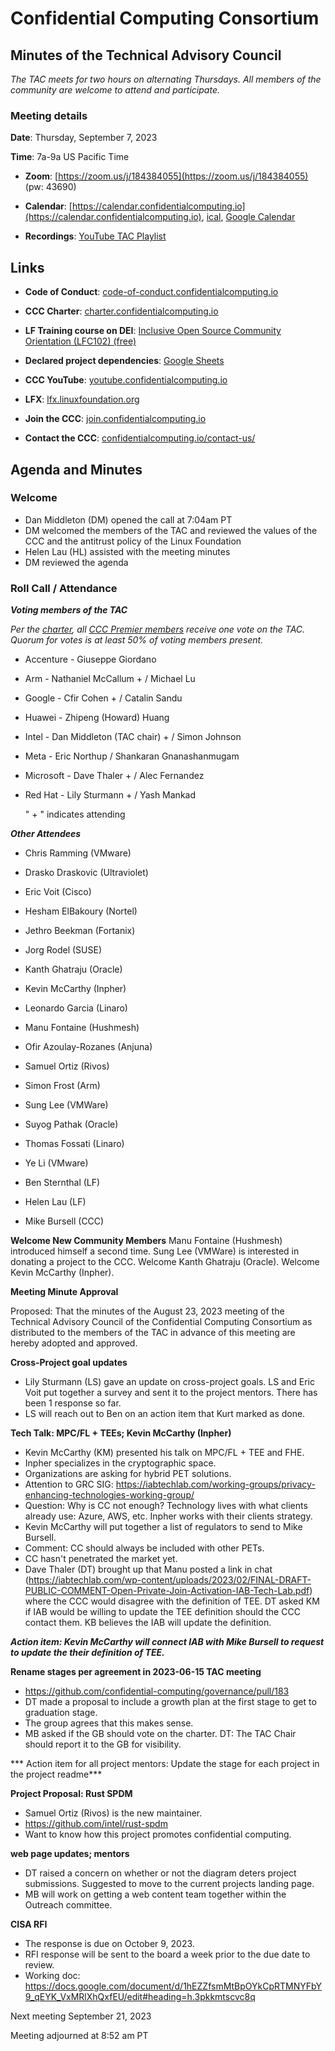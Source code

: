 # Confidential Computing Consortium

## Minutes of the Technical Advisory Council

*The TAC meets for two hours on alternating Thursdays. All members of the community are welcome to attend and participate.*

### Meeting details

**Date**: Thursday, September 7, 2023

**Time**: 7a-9a US Pacific Time

* **Zoom**: [https://zoom.us/j/184384055](https://zoom.us/j/184384055) (pw: 43690)

* **Calendar**: [https://calendar.confidentialcomputing.io](https://calendar.confidentialcomputing.io),
[ical](https://calendar.google.com/calendar/ical/c\_c0pcihr7n2n1k3a38i32d9ag10%40group.calendar.google.com/public/basic.ics),
[Google Calendar](https://calendar.google.com/calendar/u/0/r?cid=c\_c0pcihr7n2n1k3a38i32d9ag10@group.calendar.google.com)

* **Recordings**: [YouTube TAC Playlist](https://www.youtube.com/playlist?list=PLmfkUJc39uMjaB_I1dYW72I44kr9QzG_B)

## Links

* **Code of Conduct**: [code-of-conduct.confidentialcomputing.io](https://code-of-conduct.confidentialcomputing.io)

* **CCC Charter**: [charter.confidentialcomputing.io](https://charter.confidentialcomputing.io)

* **LF Training course on DEI**: [Inclusive Open Source Community Orientation (LFC102) (free)](https://training.linuxfoundation.org/training/inclusive-open-source-community-orientation-lfc102/)

* **Declared project dependencies**: [Google Sheets](https://docs.google.com/spreadsheets/d/1UKnbbGWXYLjnPZsox3zmYo59nv3XSXjePfas5E2fER0/edit#gid=0)

* **CCC YouTube**: [youtube.confidentialcomputing.io](https://youtube.confidentialcomputing.io)

* **LFX**: [lfx.linuxfoundation.org](https://lfx.linuxfoundation.org)

* **Join the CCC**: [join.confidentialcomputing.io](https://join.confidentialcomputing.io)

* **Contact the CCC**: [confidentialcomputing.io/contact-us/](https://confidentialcomputing.io/contact-us/)

## Agenda and Minutes

### Welcome

* Dan Middleton (DM) opened the call at 7:04am PT
* DM welcomed the members of the TAC and reviewed the values of the CCC and the antitrust policy of the Linux Foundation
* Helen Lau (HL) assisted with the meeting minutes
* DM reviewed the agenda

### Roll Call / Attendance

***Voting members of the TAC***

*Per the [charter](https://charter.confidentialcomputing.io), all [CCC Premier members](https://confidentialcomputing.io/members/) receive one vote on the TAC. Quorum for votes is at least 50% of voting members present.*

* Accenture - Giuseppe Giordano 
* Arm - Nathaniel McCallum + / Michael Lu
* Google - Cfir Cohen + / Catalin Sandu 
* Huawei - Zhipeng (Howard) Huang 
* Intel - Dan Middleton (TAC chair) + / Simon Johnson
* Meta - Eric Northup / Shankaran Gnanashanmugam
* Microsoft - Dave Thaler + / Alec Fernandez  
* Red Hat - Lily Sturmann + / Yash Mankad 

   " + " indicates attending

***Other Attendees***

* Chris Ramming (VMware)
* Drasko Draskovic (Ultraviolet)
* Eric Voit (Cisco)
* Hesham ElBakoury (Nortel)
* Jethro Beekman (Fortanix)
* Jorg Rodel (SUSE)
* Kanth Ghatraju (Oracle) 
* Kevin McCarthy (Inpher)
* Leonardo Garcia (Linaro)
* Manu Fontaine (Hushmesh)
* Ofir Azoulay-Rozanes (Anjuna)
* Samuel Ortiz (Rivos)
* Simon Frost (Arm)
* Sung Lee (VMWare)
* Suyog Pathak (Oracle)
* Thomas Fossati (Linaro)
* Ye Li (VMware)

* Ben Sternthal (LF)
* Helen Lau (LF)
* Mike Bursell (CCC)


**Welcome New Community Members**
Manu Fontaine (Hushmesh) introduced himself a second time.
Sung Lee (VMWare) is interested in donating a project to the CCC.
Welcome Kanth Ghatraju (Oracle).
Welcome Kevin McCarthy (Inpher).

**Meeting Minute Approval**

Proposed: That the minutes of the August 23, 2023 meeting of the Technical Advisory Council of the Confidential Computing Consortium as distributed to the members of the TAC in advance of this meeting are hereby adopted and approved.


**Cross-Project goal updates**

* Lily Sturmann (LS) gave an update on cross-project goals. LS and Eric Voit put together a survey and sent it to the project mentors. There has been 1 response so far. 
* LS will reach out to Ben on an action item that Kurt marked as done.


**Tech Talk: MPC/FL + TEEs; Kevin McCarthy (Inpher)**

* Kevin McCarthy (KM) presented his talk on MPC/FL + TEE and FHE.
* Inpher specializes in the cryptographic space.
* Organizations are asking for hybrid PET solutions.
* Attention to GRC SIG: https://iabtechlab.com/working-groups/privacy-enhancing-technologies-working-group/
* Question: Why is CC not enough? Technology lives with what clients already use: Azure, AWS, etc. Inpher works with their clients strategy.
* Kevin McCarthy will put together a list of regulators to send to Mike Bursell.
* Comment: CC should always be included with other PETs.
* CC hasn't penetrated the market yet.
* Dave Thaler (DT) brought up that Manu posted a link in chat (https://iabtechlab.com/wp-content/uploads/2023/02/FINAL-DRAFT-PUBLIC-COMMENT-Open-Private-Join-Activation-IAB-Tech-Lab.pdf) where the CCC would disagree with the definition of TEE. DT asked KM if IAB would be willing to update the TEE definition should the CCC contact them. KB believes the IAB will update the definition. 

***Action item: Kevin McCarthy will connect IAB with Mike Bursell to request to update the their definition of TEE.***


**Rename stages per agreement in 2023-06-15 TAC meeting**

* https://github.com/confidential-computing/governance/pull/183
* DT made a proposal to include a growth plan at the first stage to get to graduation stage.
* The group agrees that this makes sense.
* MB asked if the GB should vote on the charter. DT: The TAC Chair should report it to the GB for visibility.

*** Action item for all project mentors: Update the stage for each project in the project readme***


**Project Proposal: Rust SPDM**

* Samuel Ortiz (Rivos) is the new maintainer.
* https://github.com/intel/rust-spdm
* Want to know how this project promotes confidential computing.


**web page updates; mentors**

* DT raised a concern on whether or not the diagram deters project submissions. Suggested to move to the current projects landing page.
* MB will work on getting a web content team together within the Outreach committee.


**CISA RFI**

* The response is due on October 9, 2023.
* RFI response will be sent to the board a week prior to the due date to review.
* Working doc: https://docs.google.com/document/d/1hEZZfsmMtBpOYkCpRTMNYFbY9_qEYK_VxMRlXhQxfEU/edit#heading=h.3pkkmtscvc8q


Next meeting September 21, 2023

Meeting adjourned at 8:52 am PT
